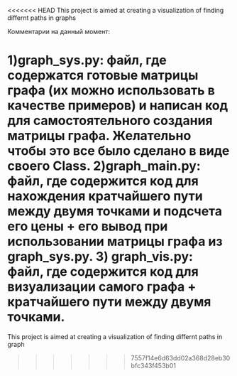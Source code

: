 <<<<<<< HEAD
This project is aimed at creating a visualization of finding differnt paths in graphs

Комментарии на данный момент:

1)graph_sys.py: 
файл, где содержатся готовые матрицы графа (их можно использовать в качестве примеров) и написан код для самостоятельного создания матрицы графа. Желательно чтобы это все было сделано в виде своего Class.
2)graph_main.py: 
файл, где содержится код для нахождения кратчайшего пути между двумя точками и подсчета его цены + его вывод при использовании матрицы графа из graph_sys.py.
3) graph_vis.py: 
файл, где содержится код для визуализации самого графа + кратчайшего пути между двумя точками.
=======
This project is aimed at creating a visualization of finding differnt paths in graph
>>>>>>> 7557f14e6d63dd02a368d28eb30bfc343f453b01
